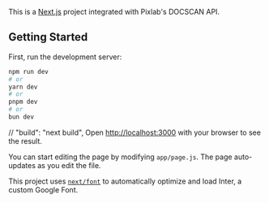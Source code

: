 This is a [Next.js](https://nextjs.org/) project integrated with Pixlab's DOCSCAN API.

## Getting Started

First, run the development server:

```bash
npm run dev
# or
yarn dev
# or
pnpm dev
# or
bun dev
```

// "build": "next build",
Open [http://localhost:3000](http://localhost:3000) with your browser to see the result.

You can start editing the page by modifying `app/page.js`. The page auto-updates as you edit the file.

This project uses [`next/font`](https://nextjs.org/docs/basic-features/font-optimization) to automatically optimize and load Inter, a custom Google Font.